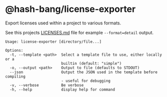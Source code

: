 @hash-bang/license-exporter
===========================
Export licenses used within a project to various formats.

See this projects [LICENSES.md](./LICENSES.md) file for example `--format=detail` output.


```
Usage: license-exporter [directory/file...]

Options:
  -t, --template <path>  Select a template file to use, either locally or a
                         builtin (default: "simple")
  -o, --output <path>    Output to file (defaults to STDOUT)
  --json                 Output the JSON used in the template before compiling
                         - useful for debugging
  -v, --verbose          Be verbose
  -h, --help             display help for command
```
